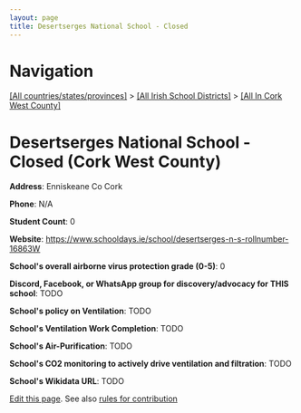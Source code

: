 ```yaml
---
layout: page
title: Desertserges National School - Closed
---
```

# Navigation

[[All countries/states/provinces]](../../..) > [[All Irish School Districts]](../..) > [[All In Cork West County]](..)

# Desertserges National School - Closed (Cork West County)

**Address**: Enniskeane Co Cork

**Phone**: N/A

**Student Count**: 0

**Website**: <https://www.schooldays.ie/school/desertserges-n-s-rollnumber-16863W>

**School's overall airborne virus protection grade (0-5)**: 0

**Discord, Facebook, or WhatsApp group for discovery/advocacy for THIS school**: TODO

**School's policy on Ventilation**: TODO

**School's Ventilation Work Completion**: TODO

**School's Air-Purification**: TODO

**School's CO2 monitoring to actively drive ventilation and filtration**: TODO

**School's Wikidata URL**: TODO


[Edit this page](https://github.com/ventilate-schools/Ireland/edit/main/./Cork_West_County/Desertserges_National_School_-_Closed.md). See also [rules for contribution](../../../contribution-rules/)